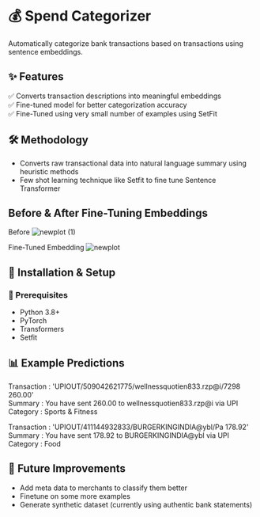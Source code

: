 # 💰 Spend Categorizer
Automatically categorize bank transactions based on transactions using sentence embeddings.


## ✨ Features
✅ Converts transaction descriptions into meaningful embeddings  
✅ Fine-tuned model for better categorization accuracy  
✅ Fine-Tuned using very small number of examples using SetFit  

## 🛠️ Methodology
- Converts raw transactional data into natural language summary using heuristic methods
- Few shot learning technique like Setfit to fine tune Sentence Transformer

## Before & After Fine-Tuning Embeddings
Before
![newplot (1)](https://github.com/user-attachments/assets/9437a400-7210-4845-9ca1-8f34b0f7ddac)

Fine-Tuned Embedding
![newplot](https://github.com/user-attachments/assets/19b06fa3-835b-4ac7-b82b-c55611eadb13)

## 🚀 Installation & Setup  

### 🔹 Prerequisites  
- Python 3.8+  
- PyTorch  
- Transformers
- Setfit

## 📊 Example Predictions

Transaction : 'UPIOUT/509042621775/wellnessquotien833.rzp@i/7298    260.00'  
Summary : You have sent 260.00 to wellnessquotien833.rzp@i via UPI  
Category : Sports & Fitness  

Transaction : 'UPIOUT/411144932833/BURGERKINGINDIA@ybl/Pa                  178.92'  
Summary : You have sent 178.92 to BURGERKINGINDIA@ybl via UPI  
Category : Food  

## 🔮 Future Improvements
- Add meta data to merchants to classify them better  
- Finetune on some more examples  
- Generate synthetic dataset (currently using authentic bank statements)  

